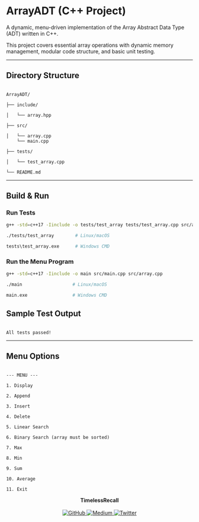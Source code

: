 # ArrayADT (C++ Project)

A dynamic, menu-driven implementation of the Array Abstract Data Type (ADT) written in C++.

This project covers essential array operations with dynamic memory management, modular code structure, and basic unit testing.

---


## Directory Structure



```

ArrayADT/

├── include/

│   └── array.hpp       

├── src/

│   └── array.cpp  
    └── main.cpp      

├── tests/

│   └── test_array.cpp                  

└── README.md            

```



---

## Build & Run

### Run Tests

```bash
g++ -std=c++17 -Iinclude -o tests/test_array tests/test_array.cpp src/array.cpp

./tests/test_array        # Linux/macOS

tests\test_array.exe      # Windows CMD
```

### Run the Menu Program

```bash
g++ -std=c++17 -Iinclude -o main src/main.cpp src/array.cpp

./main                   # Linux/macOS

main.exe                 # Windows CMD
```

## Sample Test Output


```

All tests passed!

```


---

## Menu Options

```

--- MENU ---

1. Display

2. Append

3. Insert

4. Delete

5. Linear Search

6. Binary Search (array must be sorted)

7. Max

8. Min

9. Sum

10. Average

11. Exit

```



<p align="center">
  <strong>TimelessRecall</strong><br>
  <br>
  <a href="https://github.com/TheTimelessRecall" target="_blank">
    <img src="https://img.shields.io/badge/GitHub-000000?style=for-the-badge&logo=github&logoColor=white" alt="GitHub" />
  </a>
  <a href="https://medium.com/@TimelessRecall" target="_blank">
    <img src="https://img.shields.io/badge/Medium-000000?style=for-the-badge&logo=medium&logoColor=white" alt="Medium" />
  </a>
  <a href="https://x.com/TimelessRecall" target="_blank">
    <img src="https://img.shields.io/badge/Twitter-1DA1F2?style=for-the-badge&logo=twitter&logoColor=white" alt="Twitter" />
  </a>
</p>
